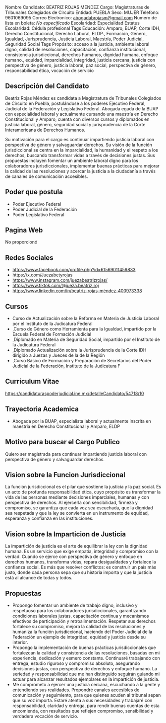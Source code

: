 Nombre Candidato: BEATRIZ ROJAS MENDEZ
Cargo: Magistraturas de Tribunales Colegiados de Circuito
Entidad: PUEBLA
Sexo: MUJER
Telefono: 9601069095
Correo Electronico: abogadabrojasm@gmail.com
Numero de lista en boleta: *No especificado*
Escolaridad: Especialidad
Estatus Escolaridad: Cédula profesional
Tags Educación: Amparo, BUAP, Corte IDH, Derecho Constitucional, Derecho Laboral, ELDP., Formación, Género, Igualdad, Jurisprudencia, Justicia Laboral, Maestría, Poder Judicial, Seguridad Social
Tags Propósito: acceso a la justicia, ambiente laboral digno, calidad de resoluciones, capacitación, confianza institucional, consistencia jurisdiccional, derechos humanos, dignidad humana, enfoque humano., equidad, imparcialidad, integridad, justicia cercana, justicia con perspectiva de género, justicia laboral, paz social, perspectiva de género, responsabilidad ética, vocación de servicio


## Descripción del Candidato 

Beatriz Rojas Méndez es candidata a Magistratura de Tribunales Colegiados de Circuito en Puebla, postulándose a los poderes Ejecutivo Federal, Judicial de la Federación y Legislativo Federal. Abogada egada de la BUAP con especialidad laboral y actualmente cursando una maestría en Derecho Constitucional y Amparo, cuenta con diversos cursos y diplomados en justicia laboral, género, seguridad social y jurisprudencia de la Corte Interamericana de Derechos Humanos.

Su motivación para el cargo es continuar impartiendo justicia laboral con perspectiva de género y salvaguardar derechos.  Su visión de la función jurisdiccional se centra en la imparcialidad, la humanidad y el respeto a los derechos, buscando transformar vidas a través de decisiones justas. Sus propuestas incluyen fomentar un ambiente laboral digno para los colaboradores jurisdiccionales, implementar buenas prácticas para mejorar la calidad de las resoluciones y acercar la justicia a la ciudadanía a través de canales de comunicación accesibles.


## Poder que postula

- Poder Ejecutivo Federal
- Poder Judicial de la Federación
- Poder Legislativo Federal


## Pagina Web

No proporcionó


## Redes Sociales

- https://www.facebook.com/profile.php?id=61569011459833
- https://x.com/Juezabetyrojas
- https://www.instagram.com/juezabeatrizrojas/
- https://www.tiktok.com/@jueza.beatriz.roj
- https://www.linkedin.com/in/beatriz-rojas-méndez-400973338


## Cursos

- Curso de Actualización sobre la Reforma en Materia de Justicia Laboral por el Instituto de la Judicatura Federal
- ,Curso de Género como Herramienta para la Igualdad, impartido por la Escuela Federal de Formación Judicial
- ,Diplomado en Materia de Seguridad Social, impartido por el Instituto de la Judicatura Federal
- ,Diplomado Actualización sobre la Jurisprudencia de la Corte IDH dirigido a Juezas y Jueces de la de la Región
- ,Curso Básico de Formación y Preparación de Secretarios del Poder Judicial de la Federación, Instituto de la Judicatura F


## Curriculum Vitae

https://candidaturaspoderjudicial.ine.mx/detalleCandidato/54718/10


## Trayectoria Academica

- Abogada por la BUAP, especialista laboral y actualmente inscrita en maestría en Derecho Constitucional y Amparo, ELDP


## Motivo para buscar el Cargo Publico

Quiero ser magistrada para continuar impartiendo justicia laboral con perspectiva de género y salvaguardar derechos.


## Vision sobre la Funcion Jurisdiccional

La función jurisdiccional es el pilar que sostiene la justicia y la paz social. Es un acto de profunda responsabilidad ética, cuyo propósito es transformar la vida de las personas mediante decisiones imparciales, humanas y con perspectiva de derechos. Al ejercerla con sensibilidad, firmeza y compromiso, se garantiza que cada voz sea escuchada, que la dignidad sea respetada y que la ley se convierta en un instrumento de equidad, esperanza y confianza en las instituciones.


## Vision sobre la Imparticion de Justicia

La impartición de justicia es el arte de equilibrar la ley con la dignidad humana. Es un servicio que exige empatía, integridad y compromiso con la verdad. Cuando se ejerce con perspectiva de género y enfoque en derechos humanos, transforma vidas, repara desigualdades y fortalece la confianza social. Es más que resolver conflictos: es construir un país más justo, donde cada persona sepa que su historia importa y que la justicia está al alcance de todas y todos.


## Propuestas

- Propongo fomentar un ambiente de trabajo digno, inclusivo y respetuoso para los colaboradores jurisdiccionales, garantizando condiciones laborales justas, capacitación continua y mecanismos efectivos de participación y retroalimentación. Respetar sus derechos fortalece su compromiso, mejora la calidad de las resoluciones y humaniza la función jurisdiccional, haciendo del Poder Judicial de la Federación un ejemplo de integridad, equidad y justicia desde su interior.
- Propongo la implementación de buenas prácticas jurisdiccionales que fortalezcan la calidad y consistencia de las resoluciones, basadas en mi experiencia, dedicación y esmero constante. Continuaré trabajando con entrega, estudio riguroso y compromiso absoluto, asegurando decisiones justas, con perspectiva de derechos y enfoque humano. La seriedad y responsabilidad que me han distinguido seguirán guiando mi actuar para alcanzar resultados ejemplares en la impartición de justicia.
- Me comprometo a ejercer una justicia cercana, escuchando a la gente y entendiendo sus realidades. Propondré canales accesibles de comunicación y seguimiento, para que quienes acuden al tribunal sepan que su voz importa. Estaré atenta a sus necesidades y trabajaré con responsabilidad, claridad y entrega, para rendir buenas cuentas de esta encomienda, con resultados que reflejen compromiso, sensibilidad y verdadera vocación de servicio.

